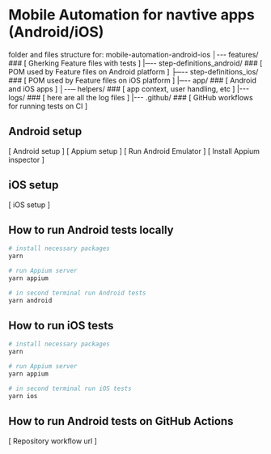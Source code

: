 # Mobile Automation for navtive apps (Android/iOS)

folder and files structure for: mobile-automation-android-ios
│--- features/ ### [ Gherking Feature files with tests ]
|─-- step-definitions_android/ ### [ POM used by Feature files on Android platform ]
├─-- step-definitions_ios/ ### [ POM used by Feature files on iOS platform ]
|─-- app/ ### [ Android and iOS apps ]
│--─ helpers/ ### [ app context, user handling, etc ]
|--- logs/ ### [ here are all the log files ]
|--- .github/ ### [ GitHub workflows for running tests on CI ]

## Android setup

[ Android setup ]
[ Appium setup ]
[ Run Android Emulator ]
[ Install Appium inspector ]

## iOS setup

[ iOS setup ]

## How to run Android tests locally

```bash
# install necessary packages
yarn
```

```bash
# run Appium server
yarn appium
```

```bash
# in second terminal run Android tests
yarn android
```

## How to run iOS tests

```bash
# install necessary packages
yarn
```

```bash
# run Appium server
yarn appium
```

```bash
# in second terminal run iOS tests
yarn ios
```

## How to run Android tests on GitHub Actions

[ Repository workflow url ]

